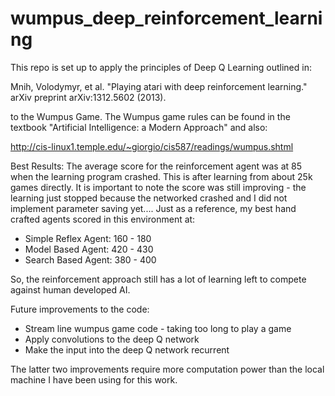 # wumpus_deep_reinforcement_learning

This repo is set up to apply the principles of Deep Q Learning outlined in:
	
Mnih, Volodymyr, et al. "Playing atari with deep reinforcement learning." arXiv preprint arXiv:1312.5602 (2013).

to the Wumpus Game. The Wumpus game rules can be found in the textbook "Artificial Intelligence: a Modern Approach" and also:

http://cis-linux1.temple.edu/~giorgio/cis587/readings/wumpus.shtml

Best Results:
The average score for the reinforcement agent was at 85 when the learning program crashed. This is after learning from about 25k games directly. It is important to note the score was still improving - the learning just stopped because the networked crashed and I did not implement parameter saving yet.... Just as a reference, my best hand crafted agents scored in this environment at:
  - Simple Reflex Agent: 160 - 180
  - Model Based Agent: 420 - 430
  - Search Based Agent: 380 - 400

So, the reinforcement approach still has a lot of learning left to compete against human developed AI. 

Future improvements to the code:
  - Stream line wumpus game code - taking too long to play a game
  - Apply convolutions to the deep Q network
  - Make the input into the deep Q network recurrent
  
The latter two improvements require more computation power than the local machine I have been using for this work.
